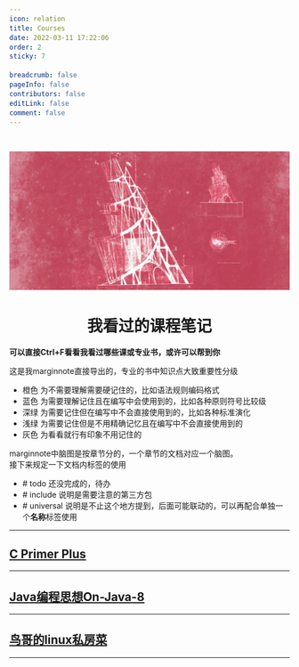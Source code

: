 ```yaml
---
icon: relation
title: Courses
date: 2022-03-11 17:22:06
order: 2
sticky: 7

breadcrumb: false  
pageInfo: false  
contributors: false  
editLink: false  
comment: false
---
```


<style type="text/css">  
html body div.page-title { display: none}  
</style>

<br/>

![](./static/Courses_images_1.png)

<div align="center"><h1><strong>我看过的课程笔记</strong></h1></div>  

**可以直接Ctrl+F看看我看过哪些课或专业书，或许可以帮到你**

这是我marginnote直接导出的，专业的书中知识点大致重要性分级
- 橙色 为不需要理解需要硬记住的，比如语法规则编码格式
- 蓝色 为需要理解记住且在编写中会使用到的，比如各种原则符号比较级
- 深绿 为需要记住但在编写中不会直接使用到的，比如各种标准演化
- 浅绿 为需要记住但是不用精确记忆且在编写中不会直接使用到的
- 灰色 为看看就行有印象不用记住的  

marginnote中脑图是按章节分的，一个章节的文档对应一个脑图。  
接下来规定一下文档内标签的使用  
- \# todo 还没完成的，待办
- \# include 说明是需要注意的第三方包
- \# universal 说明是不止这个地方提到，后面可能联动的，可以再配合单独一个**名称**标签使用



-------
## [C Primer Plus](/articles/Courses/C-primer-plus/第一章-初识C语言.md)

<CourseDisplayCard id="C-primer-plus"></CourseDisplayCard>

----------

## [Java编程思想On-Java-8](/articles/Courses/Java编程思想On-Java-8/第一章-面向对象.md)

<CourseDisplayCard id="Java编程思想On-Java-8"></CourseDisplayCard>

----------

## [鸟哥的linux私房菜](/articles/Courses/鸟哥的linux私房菜/第零章-计算机概论.md)

<CourseDisplayCard id="鸟哥的linux私房菜"></CourseDisplayCard>


----------
